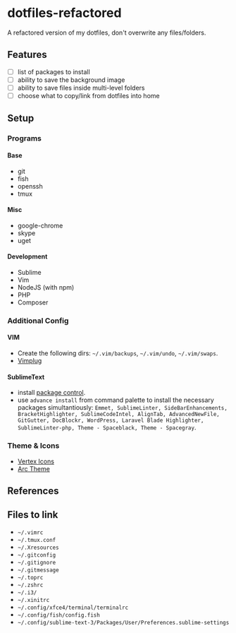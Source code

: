 # dotfiles-refactored

A refactored version of my dotfiles, don't overwrite any files/folders.

## Features

- [ ] list of packages to install
- [ ] ability to save the background image
- [ ] ability to save files inside multi-level folders
- [ ] choose what to copy/link from dotfiles into home

## Setup

### Programs

#### Base

- git
- fish
- openssh
- tmux

#### Misc
- google-chrome
- skype
- uget

#### Development

- Sublime
- Vim
- NodeJS (with npm)
- PHP
- Composer

### Additional Config

#### VIM
- Create the following dirs: `~/.vim/backups`, `~/.vim/undo`, `~/.vim/swaps`.
- [Vimplug](https://github.com/junegunn/vim-plug#usage)

#### SublimeText
- install [package control](https://packagecontrol.io/installation).
- use `advance install` from command palette to install the necessary packages simultantiously: `Emmet, SublimeLinter, SideBarEnhancements, BracketHighlighter, SublimeCodeIntel, AlignTab, AdvancedNewFile, GitGutter, DocBlockr, WordPress, Laravel Blade Highlighter, SublimeLinter-php, Theme - Spaceblack, Theme - Spacegray`.

### Theme & Icons
- [Vertex Icons](https://github.com/horst3180/Vertex-Icons)
- [Arc Theme](https://github.com/horst3180/Arc-theme)

## References


## Files to link
- `~/.vimrc`
- `~/.tmux.conf`
- `~/.Xresources`
- `~/.gitconfig`
- `~/.gitignore`
- `~/.gitmessage`
- `~/.toprc`
- `~/.zshrc`
- `~/.i3/`
- `~/.xinitrc`
- `~/.config/xfce4/terminal/terminalrc`
- `~/.config/fish/config.fish`
- `~/.config/sublime-text-3/Packages/User/Preferences.sublime-settings`
